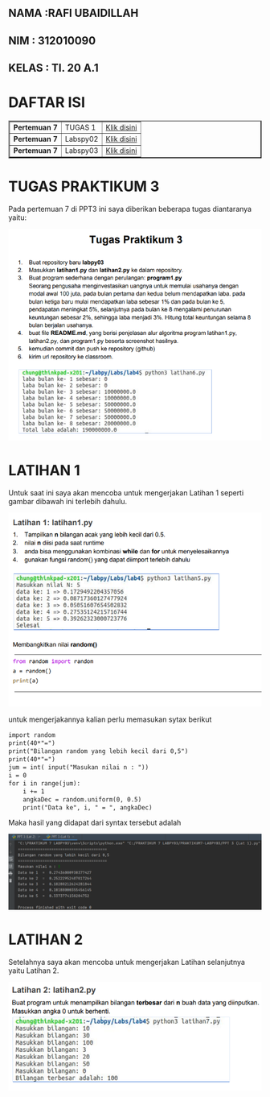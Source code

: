 ## NAMA :RAFI UBAIDILLAH
## NIM : 312010090
## KELAS : TI. 20 A.1

# DAFTAR ISI 
<table border="2" cellspacing="10">
<tr>
 <td><b>Pertemuan 7</b></td>
    <td>TUGAS 1</td>
    <td><a href="https://github.com/Rafi09/tugas7">Klik disini</td>
  </tr>
  <td><b>Pertemuan 7</b></td>
  <td>Labspy02</td>
  <td><a href="https://github.com/Rafi09/Pertemuan-7-labpy02">Klik disini</td>
  </tr>
  <td><b>Pertemuan 7</b></td>
  <td>Labspy03</td>
  <td><a href="https://github.com/Rafi09/PERTEMUAN-7-PPT2-LABPY03">Klik disini</td>
</tr>

</table>

# TUGAS PRAKTIKUM 3

Pada pertemuan 7 di PPT3 ini saya diberikan beberapa tugas diantaranya yaitu:

![uby1](foto/uby1.png)

# LATIHAN 1

Untuk saat ini saya akan mencoba untuk mengerjakan Latihan 1 seperti gambar dibawah ini terlebih dahulu.

![uby2](foto/uby2.png)

untuk mengerjakannya kalian perlu memasukan sytax berikut

````
import random
print(40*"=")
print("Bilangan random yang lebih kecil dari 0,5")
print(40*"=")
jum = int( input("Masukan nilai n : "))
i = 0
for i in range(jum):
    i += 1
    angkaDec = random.uniform(0, 0.5)
    print("Data ke", i, " = ", angkaDec)
````

Maka hasil yang didapat dari syntax tersebut adalah

![uby3](foto/uby3.png)

# LATIHAN 2

Setelahnya saya akan mencoba untuk mengerjakan Latihan selanjutnya yaitu Latihan 2.

![uby4](foto/uby4.png)

